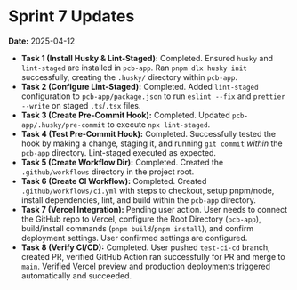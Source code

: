 # Sprint 7 Updates

**Date:** 2025-04-12

*   **Task 1 (Install Husky & Lint-Staged):** Completed. Ensured `husky` and `lint-staged` are installed in `pcb-app`. Ran `pnpm dlx husky init` successfully, creating the `.husky/` directory within `pcb-app`.
*   **Task 2 (Configure Lint-Staged):** Completed. Added `lint-staged` configuration to `pcb-app/package.json` to run `eslint --fix` and `prettier --write` on staged `.ts`/`.tsx` files.
*   **Task 3 (Create Pre-Commit Hook):** Completed. Updated `pcb-app/.husky/pre-commit` to execute `npx lint-staged`.
*   **Task 4 (Test Pre-Commit Hook):** Completed. Successfully tested the hook by making a change, staging it, and running `git commit` *within* the `pcb-app` directory. Lint-staged executed as expected.
*   **Task 5 (Create Workflow Dir):** Completed. Created the `.github/workflows` directory in the project root.
*   **Task 6 (Create CI Workflow):** Completed. Created `.github/workflows/ci.yml` with steps to checkout, setup pnpm/node, install dependencies, lint, and build within the `pcb-app` directory.
*   **Task 7 (Vercel Integration):** Pending user action. User needs to connect the GitHub repo to Vercel, configure the Root Directory (`pcb-app`), build/install commands (`pnpm build`/`pnpm install`), and confirm deployment settings. User confirmed settings are configured.
*   **Task 8 (Verify CI/CD):** Completed. User pushed `test-ci-cd` branch, created PR, verified GitHub Action ran successfully for PR and merge to `main`. Verified Vercel preview and production deployments triggered automatically and succeeded.
